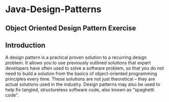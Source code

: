 # Java-Design-Patterns
## Object Oriented Design Pattern Exercise 

## Introduction

A design pattern is a practical proven solution to a recurring design problem.
It allows you to use previously outlined solutions that expert developers have
often used to solve a software problem, so that you do not need to build a
solution from the basics of object-oriented programming principles every
time. These solutions are not just theoretical – they are actual solutions used
in the industry. Design patterns may also be used to help fix tangled,
structureless software code, also known as “spaghetti code”.

